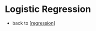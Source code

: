 # Logistic Regression

- back to [[regression]]



[//begin]: # "Autogenerated link references for markdown compatibility"
[regression]: regression "Regression"
[//end]: # "Autogenerated link references"